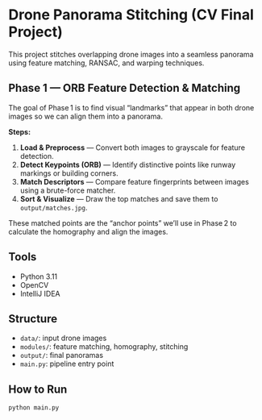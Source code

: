 # Drone Panorama Stitching (CV Final Project)

This project stitches overlapping drone images into a seamless panorama using feature matching, RANSAC, and warping techniques.

## Phase 1 — ORB Feature Detection & Matching

The goal of Phase 1 is to find visual “landmarks” that appear in both drone images so we can align them into a panorama.

**Steps:**
1. **Load & Preprocess** — Convert both images to grayscale for feature detection.
2. **Detect Keypoints (ORB)** — Identify distinctive points like runway markings or building corners.
3. **Match Descriptors** — Compare feature fingerprints between images using a brute-force matcher.
4. **Sort & Visualize** — Draw the top matches and save them to `output/matches.jpg`.

These matched points are the “anchor points” we’ll use in Phase 2 to calculate the homography and align the images.


## Tools
- Python 3.11
- OpenCV
- IntelliJ IDEA

## Structure
- `data/`: input drone images
- `modules/`: feature matching, homography, stitching
- `output/`: final panoramas
- `main.py`: pipeline entry point

## How to Run
```bash
python main.py
